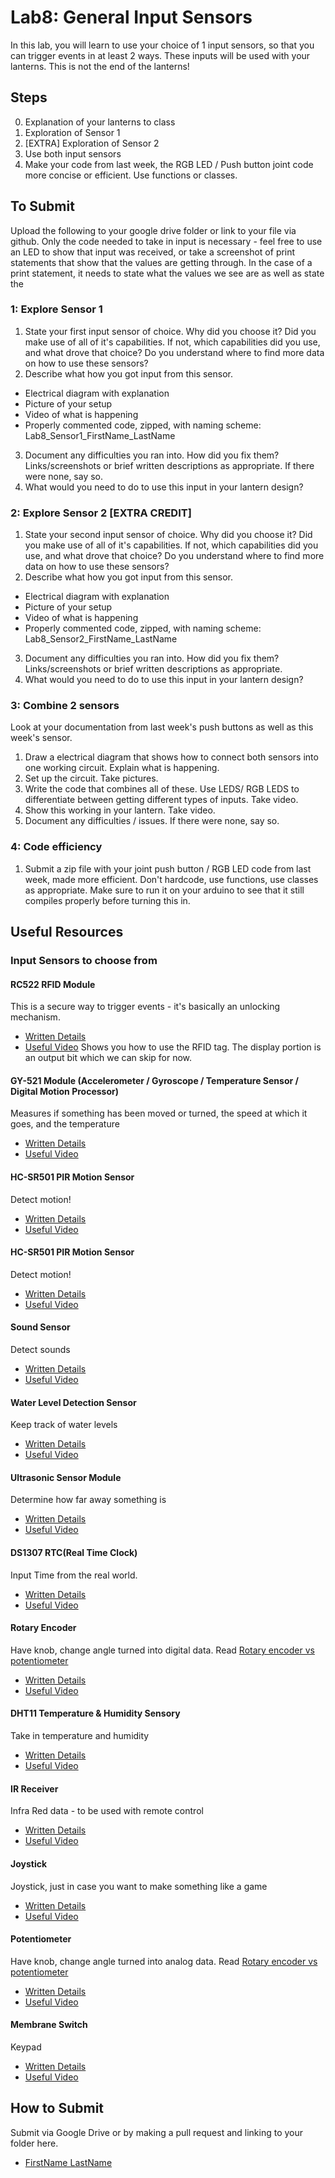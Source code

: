 # Lab8: General Input Sensors
In this lab, you will learn to use your choice of  1 input sensors, so that you can trigger events in at least 2 ways. These inputs will be used with your lanterns.  This is not the end of the lanterns!

## Steps
0. Explanation of your lanterns to class
1. Exploration of Sensor 1
2. [EXTRA] Exploration of Sensor 2
3. Use both input sensors
4. Make your code from last week, the RGB LED / Push button joint code more concise or efficient. Use functions or classes. 
## To Submit
Upload the following to your google drive folder or link to your file via github. Only the code needed to take in input is necessary - feel free to use an LED to show that input was received, or take a screenshot of print statements that show that the values are getting through. In the case of a print statement, it needs to state what the values we see are as well as state the 

### 1: Explore Sensor 1
1. State your first input sensor of choice. Why did you choose it? Did you make use of all of it's capabilities. If not, which capabilities did you use, and what drove that choice? Do you understand where to find more data on how to use these sensors?
2. Describe what how you got input from this sensor.
- Electrical diagram with explanation
- Picture of your setup
- Video of what is happening
- Properly commented code, zipped, with naming scheme: Lab8_Sensor1_FirstName_LastName 
3. Document any difficulties you ran into. How did you fix them? Links/screenshots or brief written descriptions as appropriate. If there were none, say so. 
4. What would you need to do to use this input in your lantern design?
### 2: Explore Sensor 2 [EXTRA CREDIT]
1. State your second input sensor of choice. Why did you choose it? Did you make use of all of it's capabilities. If not, which capabilities did you use, and what drove that choice? Do you understand where to find more data on how to use these sensors?
2. Describe what how you got input from this sensor.
- Electrical diagram with explanation
- Picture of your setup
- Video of what is happening
- Properly commented code, zipped, with naming scheme: Lab8_Sensor2_FirstName_LastName 
3. Document any difficulties you ran into. How did you fix them? Links/screenshots or brief written descriptions as appropriate.
4. What would you need to do to use this input in your lantern design?
### 3: Combine 2 sensors
Look at your documentation from last week's push buttons as well as this week's sensor. 
1. Draw a electrical diagram that shows how to connect both sensors into one working circuit.  Explain what is happening. 
2. Set up the circuit. Take pictures. 
3. Write the code that combines all of these. Use LEDS/ RGB LEDS to differentiate between getting different types of inputs. Take video.
4. Show this working in your lantern. Take video. 
5. Document any difficulties / issues.  If there were none, say so. 
### 4: Code efficiency
1. Submit a zip file with your joint push button / RGB LED code from last week, made more efficient. Don't hardcode, use functions, use classes as appropriate. Make sure to run it on your arduino to see that it still compiles properly before turning this in. 

## Useful Resources
### Input Sensors to choose from
#### RC522 RFID Module
This is a secure way to trigger events - it's basically an unlocking mechanism.

- [Written Details](https://components101.com/wireless/rc522-rfid-module)
- [Useful Video](https://youtu.be/So83sH6-jwM) Shows you how to use the RFID tag. The display portion is an output bit which we can skip for now. 
#### GY-521 Module (Accelerometer / Gyroscope / Temperature Sensor / Digital Motion Processor)
Measures if something has been moved or turned, the speed at which it goes, and the temperature

- [Written Details](https://electrosome.com/interfacing-mpu-6050-gy-521-arduino-uno/)
- [Useful Video](https://www.youtube.com/watch?v=wTfSfhjhAU0)
#### HC-SR501 PIR Motion Sensor
Detect motion!
- [Written Details](https://lastminuteengineers.com/pir-sensor-arduino-tutorial/)
- [Useful Video](https://youtu.be/g6K6K7rkg-s)

#### HC-SR501 PIR Motion Sensor
Detect motion!
- [Written Details](https://lastminuteengineers.com/pir-sensor-arduino-tutorial/)
- [Useful Video](https://youtu.be/g6K6K7rkg-s)

#### Sound Sensor
Detect sounds
- [Written Details](https://www.instructables.com/Arduino-Sound-Sensor-with-LED/)
- [Useful Video](https://youtu.be/RwHGioglbk8)

#### Water Level Detection Sensor 
Keep track of water levels
- [Written Details](https://theiotprojects.com/water-level-sensor-arduino-tutorial/)
- [Useful Video](https://youtu.be/n7WRi5U5lQk)


#### Ultrasonic Sensor Module
Determine how far away something is
- [Written Details](https://www.tutorialspoint.com/arduino/arduino_ultrasonic_sensor.htm)
- [Useful Video](https://youtu.be/WslzsHDYuF0)

#### DS1307 RTC(Real Time Clock)
Input Time from the real world. 
- [Written Details](https://www.electronics-lab.com/project/ds1307-rtc-module/)
- [Useful Video](https://youtu.be/drU3dQa-8CE)

#### Rotary Encoder 
Have knob, change angle turned into digital data. Read [Rotary encoder vs potentiometer](https://www.arrow.com/en/research-and-events/articles/encoder-vs-potentiometer-how-to-choose#:~:text=The%20most%20obvious%20difference%20between%20rotary%20potentiometers%20and,clockwise%20or%20counter-clockwise%20before%20they%20need%20to%20stop.)
- [Written Details](https://electropeak.com/learn/rotary-encoder-how-it-works-how-to-use-with-arduino/)
- [Useful Video](https://youtu.be/zYE5JhUMjys)

#### DHT11 Temperature & Humidity Sensory
Take in temperature and humidity
- [Written Details](https://create.arduino.cc/projecthub/techno_z/dht11-temperature-humidity-sensor-98b03b)
- [Useful Video](https://youtu.be/OogldLc9uYc) 
#### IR Receiver
Infra Red data - to be used with remote control
- [Written Details](https://tutorial45.com/arduino-ir-receiver/)
- [Useful Video](https://youtu.be/3jeSfsnQOWk) 
#### Joystick
Joystick, just in case you want to make something like a game
- [Written Details](https://www.best-microcontroller-projects.com/arduino-joystick.html)
- [Useful Video](https://youtu.be/MlDi0vO9Evg) 
#### Potentiometer
Have knob, change angle turned into analog data. Read [Rotary encoder vs potentiometer](https://www.arrow.com/en/research-and-events/articles/encoder-vs-potentiometer-how-to-choose#:~:text=The%20most%20obvious%20difference%20between%20rotary%20potentiometers%20and,clockwise%20or%20counter-clockwise%20before%20they%20need%20to%20stop.)
- [Written Details](https://www.arduino.cc/en/tutorial/potentiometer)
- [Useful Video](https://youtu.be/RBYVUTIU4FE) 
#### Membrane Switch
Keypad
- [Written Details](https://randomnerdtutorials.com/arduino-membrane-keypad-tutorial/)
- [Useful Video](https://youtu.be/yE2mPGrqqg4) 


## How to Submit
Submit via Google Drive or by making a pull request and linking to your folder here.
- [FirstName LastName](www.example.com)
